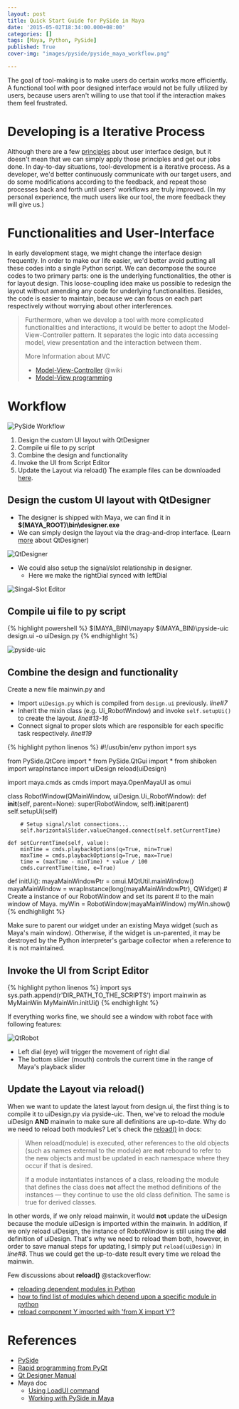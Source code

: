 ```yaml
---
layout: post 
title: Quick Start Guide for PySide in Maya
date: '2015-05-02T18:34:00.000+08:00'
categories: []
tags: [Maya, Python, PySide]
published: True
cover-img: "images/pyside/pyside_maya_workflow.png"

---
```


The goal of tool-making is to make users do certain works more efficiently. A functional tool with poor designed interface would not be fully utilized by users, because users aren't willing to use that tool if the interaction makes them feel frustrated. 

# Developing is a Iterative Process

Although there are a few [principles](http://bokardo.com/principles-of-user-interface-design/) about user interface design, but it doesn't mean that we can simply apply those principles and get our jobs done. In day-to-day situations, tool-development is a iterative process. As a developer, we'd better continuously communicate with our target users, and do some modifications according to the feedback, and repeat those processes back and forth until users'  workflows are truly improved. (In my personal experience, the much users like our tool, the more feedback they will give us.)

# Functionalities and User-Interface

In early development stage, we might change the interface design frequently. In order to make our life easier, we'd better avoid putting all these codes into a single Python script. We can decompose the source codes to two primary parts: one is the underlying functionalities, the other is for layout design. This loose-coupling idea make us possible to redesign the layout without amending any code for underlying functionalities. Besides, the code is easier to maintain, because we can focus on each part respectively without worrying about other interferences.

> Furthermore, when we develop a tool with more complicated functionalities and interactions, it would be better to adopt the Model-View-Controller pattern. It separates the logic into data accessing model, view presentation and the interaction between them.
> 
> More Information about MVC
> * [Model-View-Controller](http://en.wikipedia.org/wiki/Model%E2%80%93view%E2%80%93controller) @wiki
> * [Model-View programming](http://doc.qt.io/qt-4.8/model-view-programming.html)

# Workflow

![PySide Workflow](/images/pyside/pyside_maya_workflow.png)<br>

1. Design the custom UI layout with QtDesigner
2. Compile ui file to py script
3. Combine the design and functionality
4. Invoke the UI from Script Editor
5. Update the Layout via reload()
The example files can be downloaded [here](https://drive.google.com/file/d/0BzMAAU0MqqtQVVBGU2ZyRU1EbFk/view?usp=sharing).

## Design the custom UI layout with QtDesigner

* The designer is shipped with Maya, we can find it in __$(MAYA_ROOT)\bin\designer.exe__
* We can simply design the layout via the drag-and-drop interface. (Learn [more](http://doc.qt.io/qt-4.8/designer-manual.html) about QtDesigner)

![QtDesigner](/images/pyside/qtRobotMayaDesigner.png) <br>

* We could also setup the signal/slot relationship in designer.
    * Here we make the rightDial synced with leftDial

![Singal-Slot Editor](/images/pyside/signal-slot-editor.png)

## Compile ui file to py script

{% highlight powershell %}
$(MAYA_BIN)\mayapy $(MAYA_BIN)\pyside-uic design.ui -o uiDesign.py
{% endhighlight %}

![pyside-uic](/images/pyside/pyside-uic-helps.png)

## Combine the design and functionality

Create a new file mainwin.py and

* Import `uiDesign.py` which is compiled from `design.ui` previously. _line#7_
* Inherit the mixin class (e.g. Ui_RobotWindow) and invoke `self.setupUi()` to create the layout. _line#13-16_
* Connect signal to proper slots which are responsible for each specific task respectively. _line#19_

{% highlight python linenos %}
#!/usr/bin/env python
import sys
 
from PySide.QtCore import *
from PySide.QtGui import *
from shiboken import wrapInstance
import uiDesign
reload(uiDesign)
 
import maya.cmds as cmds
import maya.OpenMayaUI as omui
 
class RobotWindow(QMainWindow, uiDesign.Ui_RobotWindow):
    def __init__(self, parent=None):
        super(RobotWindow, self).__init__(parent)
        self.setupUi(self)
 
        # Setup signal/slot connections...
        self.horizontalSlider.valueChanged.connect(self.setCurrentTime)
 
    def setCurrentTime(self, value):
        minTime = cmds.playbackOptions(q=True, min=True)
        maxTime = cmds.playbackOptions(q=True, max=True)
        time = (maxTime - minTime) * value / 100
        cmds.currentTime(time, e=True)
 
def initUi():
    mayaMainWindowPtr = omui.MQtUtil.mainWindow()
    mayaMainWindow = wrapInstance(long(mayaMainWindowPtr), QWidget)
    # Create a instance of our RobotWindow and set its parent 
    # to the main window of Maya.
    myWin = RobotWindow(mayaMainWindow)
    myWin.show()
{% endhighlight %}

Make sure to parent our widget under an existing Maya widget (such as Maya's main window). Otherwise, if the widget is un-parented, it may be destroyed by the Python interpreter's garbage collector when a reference to it is not maintained.

## Invoke the UI from Script Editor

{% highlight python linenos %}
import sys
sys.path.append(r'DIR_PATH_TO_THE_SCRIPTS')
import mainwin as MyMainWin
MyMainWin.initUi()
{% endhighlight %}

If everything works fine, we should see a window with robot face with following features:

![QtRobot](/images/pyside/qtRobotMaya.png)

* Left dial (eye) will trigger the movement of right dial
* The bottom slider (mouth) controls the current time in the range of Maya's playback slider

## Update the Layout via reload()

When we want to update the latest layout from design.ui, the first thing is to compile it to uiDesign.py via pyside-uic. Then, we've to reload the module uiDesign __AND__ mainwin to make sure all definitions are up-to-date. Why do we need to reload both modules? Let's check the [reload()](https://docs.python.org/2.7/library/functions.html?highlight=reload#reload) in docs:

> When reload(module) is executed, other references to the old objects (such as names external to the module) are __not__ rebound to refer to the new objects and must be updated in each namespace where they occur if that is desired.
>
> If a module instantiates instances of a class, reloading the module that defines the class does __not__ affect the method definitions of the instances — they continue to use the old class definition. The same is true for derived classes.

In other words, if we only reload mainwin, it would __not__ update the uiDesign <span class="orange">because the module uiDesign is imported within the mainwin.</span> In addition, if we only reload uiDesign, <span class="orange">the instance of RobotWindow is still using the __old__ definition of uiDesign.</span> That's why we need to reload them both, however, in order to save manual steps for updating, I simply put `reload(uiDesign)` in _line#8_. Thus we could get the up-to-date result every time we reload the mainwin.

Few discussions about __reload()__ @stackoverflow:

* [reloading dependent modules in Python](http://stackoverflow.com/questions/16675066/reloading-dependent-modules-in-python)
* [how to find list of modules which depend upon a specific module in python](http://stackoverflow.com/questions/1827629/how-to-find-list-of-modules-which-depend-upon-a-specific-module-in-python/)
* [reload component Y imported with 'from X import Y'?](http://stackoverflow.com/questions/1739924/python-reload-component-y-imported-with-from-x-import-y)

# References

* [PySide](http://wiki.qt.io/Pyside)
* [Rapid programming from PyQt](http://www.qtrac.eu/pyqtbook.html)
* [Qt Designer Manual](http://qt-project.org/doc/qt-4.8/designer-manual.html)
* Maya doc
    * [Using LoadUI command](http://help.autodesk.com/view/MAYAUL/2015/ENU/?guid=__files_GUID_CEC1D76B_7568_4DCA_B80B_1DE49362492C_htm)
    * [Working with PySide in Maya](http://help.autodesk.com/view/MAYAUL/2015/ENU/?guid=__files_GUID_3F96AF53_A47E_4351_A86A_396E7BFD6665_htm)
